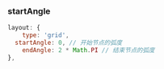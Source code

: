 
### startAngle

```javascript
layout: {
	type: 'grid',
  startAngle: 0, // 开始节点的弧度
	endAngle: 2 * Math.PI // 结束节点的弧度
},
```